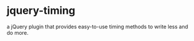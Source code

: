 jquery-timing
=============

a jQuery plugin that provides easy-to-use timing methods to write less and do more.